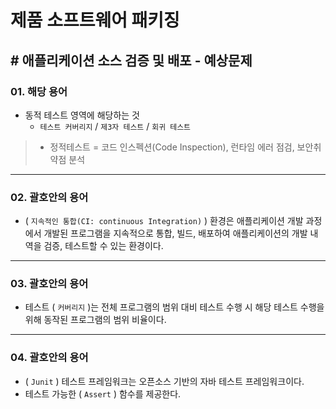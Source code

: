 # 제품 소프트웨어 패키징

## # 애플리케이션 소스 검증 및 배포 - 예상문제

### 01. 해당 용어

- 동적 테스트 영역에 해당하는 것
  - `테스트 커버리지` / `제3자 테스트` / `회귀 테스트`

>- 정적테스트 = 코드 인스펙션(Code Inspection), 런타임 에러 점검, 보안취약점 분석

---

### 02. 괄호안의 용어

- ( `지속적인 통합(CI: continuous Integration)` ) 환경은 애플리케이션 개발 과정에서 개발된 프로그램을 지속적으로 통합, 빌드, 배포하여 애플리케이션의 개발 내역을 검증, 테스트할 수 있는 환경이다.

---

### 03. 괄호안의 용어

- 테스트 ( `커버리지` )는 전체 프로그램의 범위 대비 테스트 수행 시 해당 테스트 수행을 위해 동작된 프로그램의 범위 비율이다.

---

### 04. 괄호안의 용어

- ( `Junit` ) 테스트 프레임워크는 오픈소스 기반의 자바 테스트 프레임워크이다.
- 테스트 가능한 ( `Assert` ) 함수를 제공한다.
